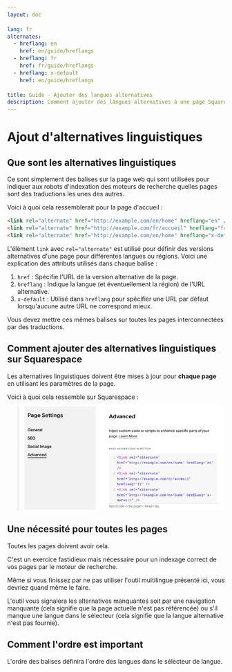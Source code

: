 ```yaml
---
layout: doc

lang: fr
alternates:
  - hreflang: en
    href: en/guide/hreflangs
  - hreflang: fr
    href: fr/guide/hreflangs
  - hreflang: x-default
    href: en/guide/hreflangs

title: Guide - Ajouter des langues alternatives
description: Comment ajouter des langues alternatives à une page Squarespace pour activer la navigation multilingue
---
```


# Ajout d'alternatives linguistiques

## Que sont les alternatives linguistiques

Ce sont simplement des balises sur la page web qui sont utilisées pour indiquer aux robots d'indexation des moteurs de recherche quelles pages sont des traductions les unes des autres.

Voici à quoi cela ressemblerait pour la page d'accueil :

```html
<link rel="alternate" href="http://example.com/en/home" hreflang="en" />
<link rel="alternate" href="http://example.com/fr/accueil" hreflang="fr" />
<link rel="alternate" href="http://example.com/en/home" hreflang="x-default" />
```


L'élément `link` avec `rel="alternate"` est utilisé pour définir des versions alternatives d'une page pour différentes langues ou régions. Voici une explication des attributs utilisés dans chaque balise :

1. `href` : Spécifie l'URL de la version alternative de la page.
2. `hreflang` : Indique la langue (et éventuellement la région) de l'URL alternative.
3. `x-default` : Utilisé dans `hreflang` pour spécifier une URL par défaut lorsqu'aucune autre URL ne correspond mieux.

Vous devez mettre ces mêmes balises sur toutes les pages interconnectées par des traductions.

## Comment ajouter des alternatives linguistiques sur Squarespace

Les alternatives linguistiques doivent être mises à jour pour **chaque page** en utilisant les paramètres de la page.

Voici à quoi cela ressemble sur Squarespace :

>![mise à jour hreflang sur squarespace](../../assets/hreflang-update.png)

## Une nécessité pour toutes les pages

Toutes les pages doivent avoir cela.

C'est un exercice fastidieux mais nécessaire pour un indexage correct de vos pages par le moteur de recherche.

Même si vous finissez par ne pas utiliser l'outil multilingue présenté ici, vous devriez quand même le faire.

L'outil vous signalera les alternatives manquantes soit par une navigation manquante (cela signifie que la page actuelle n'est pas référencée) ou s'il manque une langue dans le sélecteur (cela signifie que la langue alternative n'est pas fournie).

## Comment l'ordre est important

L'ordre des balises définira l'ordre des langues dans le sélecteur de langue.







